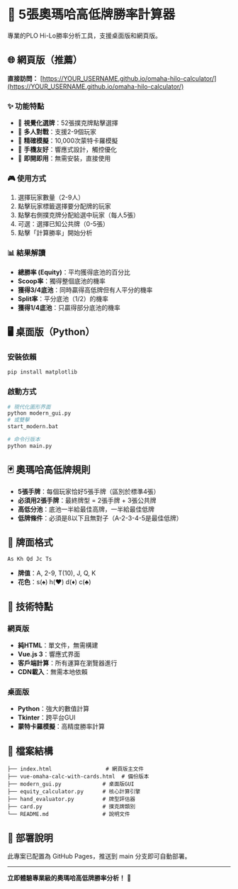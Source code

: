 # 🎯 5張奧瑪哈高低牌勝率計算器

專業的PLO Hi-Lo勝率分析工具，支援桌面版和網頁版。

## 🌐 網頁版（推薦）

**直接訪問：** [https://YOUR_USERNAME.github.io/omaha-hilo-calculator/](https://YOUR_USERNAME.github.io/omaha-hilo-calculator/)

### ✨ 功能特點
- 🎴 **視覺化選牌**：52張撲克牌點擊選擇
- 👥 **多人對戰**：支援2-9個玩家
- 🎲 **精確模擬**：10,000次蒙特卡羅模擬
- 📱 **手機友好**：響應式設計，觸控優化
- 🚀 **即開即用**：無需安裝，直接使用

### 🎮 使用方式
1. 選擇玩家數量（2-9人）
2. 點擊玩家標籤選擇要分配牌的玩家
3. 點擊右側撲克牌分配給選中玩家（每人5張）
4. 可選：選擇已知公共牌（0-5張）
5. 點擊「計算勝率」開始分析

### 📊 結果解讀
- **總勝率 (Equity)**：平均獲得底池的百分比
- **Scoop率**：獨得整個底池的機率
- **獲得3/4底池**：同時贏得高低牌但有人平分的機率
- **Split率**：平分底池（1/2）的機率
- **獲得1/4底池**：只贏得部分底池的機率

## 🖥️ 桌面版（Python）

### 安裝依賴
```bash
pip install matplotlib
```

### 啟動方式
```bash
# 現代化圖形界面
python modern_gui.py
# 或雙擊
start_modern.bat

# 命令行版本
python main.py
```

## 🃏 奧瑪哈高低牌規則

- **5張手牌**：每個玩家恰好5張手牌（區別於標準4張）
- **必須用2張手牌**：最終牌型 = 2張手牌 + 3張公共牌
- **高低分池**：底池一半給最佳高牌，一半給最佳低牌
- **低牌條件**：必須是8以下且無對子（A-2-3-4-5是最佳低牌）

## 🎯 牌面格式

```
As Kh Qd Jc Ts
```

- **牌值**：A, 2-9, T(10), J, Q, K
- **花色**：s(♠) h(♥) d(♦) c(♣)

## 🔧 技術特點

### 網頁版
- **純HTML**：單文件，無需構建
- **Vue.js 3**：響應式界面
- **客戶端計算**：所有運算在瀏覽器進行
- **CDN載入**：無需本地依賴

### 桌面版
- **Python**：強大的數值計算
- **Tkinter**：跨平台GUI
- **蒙特卡羅模擬**：高精度勝率計算

## 📁 檔案結構

```
├── index.html                 # 網頁版主文件
├── vue-omaha-calc-with-cards.html  # 備份版本
├── modern_gui.py             # 桌面版GUI
├── equity_calculator.py      # 核心計算引擎
├── hand_evaluator.py         # 牌型評估器
├── card.py                   # 撲克牌類別
└── README.md                 # 說明文件
```

## 🚀 部署說明

此專案已配置為 GitHub Pages，推送到 main 分支即可自動部署。

---

**立即體驗專業級的奧瑪哈高低牌勝率分析！** 🎊